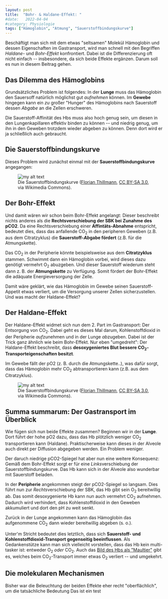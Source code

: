 ```yaml
---
layout: post
title:  "Bohr- & Haldane-Effekt: "
#date:   2022-04-04
#category: Physiologie
tags: ["Hämoglobin", "Atmung", "Sauerstoffbindungskurve"]
---
```

Beschäftigt man sich mit dem etwas "seltsamen" Molekül Hämoglobin und dessen Eigenschaften im Gastransport, wird man schnell mit den Begriffen *Haldane-* und *Bohr-Effekt* konfrontiert. Dabei ist die Differenzierung oft nicht einfach -- insbesondere, da sich beide Effekte ergänzen. Darum soll es nun in diesem Beitrag gehen.

<!--more-->

## Das Dilemma des Hämoglobins

Grundsätzliches Problem ist folgendes: In der **Lunge** muss das Hämoglobin den Sauersoff natürlich möglichst gut *aufnehmen* können. Im **Gewebe** hingegen kann ein _zu_ großer "Hunger" des Hämoglobins nach Sauerstoff dessen _Abgabe_ an die Zellen erschweren.

Die Sauerstoff-Affinität des Hbs muss also hoch genug sein, um diesen in den Lungenkapillaren effektiv binden zu können -- und niedrig genug, um ihn in den Geweben trotzdem wieder abgeben zu können. Denn dort wird er ja schließlich auch gebraucht.

## Die Sauerstoffbindungskurve

Dieses Problem wird zunächst einmal mit der **Sauerstoffbindungskurve** angegangen:
 
<figure>
  <img src="{{"/assets/img/sbk.png" | relative_url}}" alt="my alt text"/>
  <figcaption>Die Sauerstoffbindungskurve (<a href="https://commons.wikimedia.org/wiki/File:O2-Bindungskurve.png">Florian Thillmann</a>, <a href="http://creativecommons.org/licenses/by-sa/3.0/">CC BY-SA 3.0</a>, via Wikimedia Commons).</figcaption>
</figure>

## Der Bohr-Effekt

Und damit wären wir schon beim Bohr-Effekt angelangt: Dieser beschreibt nichts anderes als die **Rechtsverschiebung der SBK bei Zunahme des pCO2**. Da eine Rechtsverschiebung einer **Affintäts-Abnahme** entspricht, bedeutet dies, dass das anfallende CO<sub>2</sub> in den peripheren Geweben (z.B. aus dem Citratzyklus) die **Sauerstoff-*Ab*gabe fördert** (z.B. für die Atmungskette).

Das CO<sub>2</sub> in der Peripherie könnte beispielsweise aus dem **Citratzyklus** stammen. Schwimmt dann ein Hämoglobin vorbei, wird dieses dazu genötigt vermehrt O<sub>2</sub> abuzgeben. Und dieser Sauerstoff wiederum steht dann z. B. der **Atmungskette** zu Verfügung. Somit fördert der Bohr-Effekt die adäquate Energieversorgung der Zelle.

Damit wäre geklärt, wie das Hämoglobin im Gewebe seinen Sauerstoff-Appetit etwas verliert, um die Versorgung unserer Zellen sicherzustellen. Und was macht der Haldane-Effekt?

## Der Haldane-Effekt

Der Haldane-Effekt widmet sich nun dem 2. Part im Gastransport: Der Entsorgung von CO<sub>2</sub>. Dabei geht es dieses Mal darum, Kohlenstoffdioxid in der Peripherie *auf*zunehmen und in der Lunge *ab*zugeben. Dabei ist der Trick ganz ähnlich wie beim Bohr-Effekt. Nur eben "umgedreht": Der Haldane-Effekt beschreibt, dass **desoxygeniertes Blut bessere CO<sub>2</sub>-Transporteigenschaften besitzt**. 

Im Gewebe fällt der pO2 (z. B. durch die Atmungskette..), was dafür sorgt, dass das Hämoglobin mehr CO<sub>2</sub> abtransportieren kann (z.B. aus dem Citratzyklus).

<figure>
  <img src="{{"/assets/img/haldane.svg" | relative_url}}" alt="my alt text"/>
  <figcaption>Die Sauerstoffbindungskurve (<a href="https://commons.wikimedia.org/wiki/File:O2-Bindungskurve.png">Florian Thillmann</a>, <a href="http://creativecommons.org/licenses/by-sa/3.0/">CC BY-SA 3.0</a>, via Wikimedia Commons).</figcaption>
</figure>

## Summa summarum: Der Gastransport im Überblick

Wie fügen sich nun beide Effekte zusammen? Beginnen wir in der **Lunge**. Dort führt der hohe pO2 dazu, dass das Hb plötzlich weniger CO<sub>2</sub> transportieren kann (Haldane). Praktischerweise kann dieses in der Alveole auch direkt per Diffusion abgegeben werden. Ein Problem weniger. 

Der daruch niedrige pCO2-Spiegel hat aber nun eine weitere Konsequenz: Gemäß dem Bohr-Effekt sorgt er für eine *Links*verschiebung der Sauerstoffbindungskurve. Das Hb kann sich in der Alveole also wunderbar mit Sauerstoff beladen. 

In der **Peripherie** angekommen steigt der pCO2-Spiegel so langsam. Dies führt nun zur *Rechts*verschiebung der SBK, das Hb gibt sein O<sub>2</sub> bereitwillig ab. Das somit desoxygenierte Hb kann nun auch vermehrt CO<sub>2</sub> aufnehmen. Dadurch wird verhindert, dass Kohlenstoffdioxid in den Geweben akkumuliert und dort den pH zu weit senkt. 

Zurück in der Lunge angekommen kann das Hämoglobin das aufgenommene CO<sub>2</sub> dann wieder bereitwillig abgeben (s. o.). 

Unter'm Stricht bedeutet dies letztlich, dass sich **Sauerstoff- und Kohlenstoffdioxid-Transport gegenseitig beeinflussen**. Als Gedankenstütze kann man sich vielleicht vorstellen, dass das Hb kein multi-tasker ist: entweder O<sub>2</sub> *oder* CO<sub>2</sub>. Auch das [Bild des Hbs als "Maultier"](https://user.medunigraz.at/helmut.hinghofer-szalkay/Bohr-Haldane.htm) gibt es, welches beim CO<sub>2</sub>-Transport immer etwas O<sub>2</sub> verliert -- und umgekehrt.

## Die molekularen Mechanismen

Bisher war die Beleuchtung der beiden Effekte eher recht "oberflächlich", um die tatsächliche Bedeutung Das ist ein test


